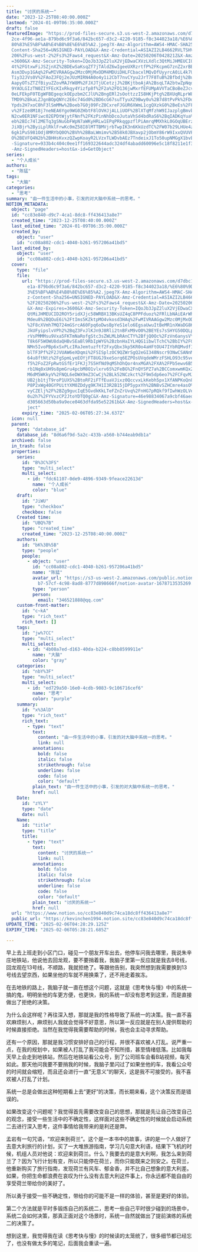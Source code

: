 ```yaml
---
title: "讨厌的系统一"
date: "2023-12-25T08:40:00.000Z"
lastmod: "2024-01-09T06:35:00.000Z"
draft: false
featuredImage: "https://prod-files-secure.s3.us-west-2.amazonaws.com/d7dbc101-8\
  2ce-4f96-ae1a-879bd6c9f3a6/842bc657-d3c2-4220-9185-f8c344023a18/%E6%80%9D%E8%\
  80%83%E5%BF%AB%E4%B8%8E%E6%85%A2.jpeg?X-Amz-Algorithm=AWS4-HMAC-SHA256&X-Amz-\
  Content-Sha256=UNSIGNED-PAYLOAD&X-Amz-Credential=ASIAZI2LB4662RVLTSHV%2F20250\
  206%2Fus-west-2%2Fs3%2Faws4_request&X-Amz-Date=20250206T042821Z&X-Amz-Expires\
  =3600&X-Amz-Security-Token=IQoJb3JpZ2luX2VjEDwaCXVzLXdlc3QtMiJHMEUCIQDsXMjg2E\
  4t%2FGtxwFiJSZjnXZ%2BDEwSaKsqZf7jTAldZ6wIgeeUXRzrtfP%2FKcpmG7znZ2xrBBJxb77g7Z\
  Asm3Dvp1GAq%2FwMIVRAAGgw2Mzc0MjMxODM4MDUiDHLFCbacxlMQvDfUyyrcA0iL4k7UnIso4bFw\
  Tiy32JVs0V%2FAoZJFQj2eJUzMIRN4A0o4y1i2CbT7nvCYyu2JrT7F8TuB%2Bfbdj%2Bum%2Bw45C\
  AapyOTsZTZfBiyuZZovMAJYW8M%2FJXJTjUCetzjJ%2BKjtboAjA%2BsqLTA2btwZpNqdM5RvIDPs\
  9YAOLGIzTN0ZIYFEcKIxRkqy4Yizfp8f%2F2a%2FD136jwMxrfEFUMpAVVTaCBoBeZJcv%2FnIHL2\
  0eLFEkpF0TEgWFBEgeqckOEpzbm2CJlU%2BngERl2sOottzzIS8HKjPtg%2BXUqRLprW8ul7PYjIS\
  TMD9%2BkaLZJgnBOpQNYc2E6c74Gd0%2BD6cG67suTTyuXZ9Bwy0u%2B7d8tPvPk%2FDdvvP9M4Wm\
  Ypds2H7xoC0hF3lSmMMw%2Boeb7G0j09FcZ0CxreFJGUR6XWmL1cgQXzkG0%2BeEs%2FFCWIo0MOJ\
  v%2FIze8M18j7neNEA6Ygo9WG0ZHbtF8lOVHJjALLiUOF%2BlXTqMfzhW9IJazplgBmvbC8bXT2Q8\
  N2cw0ER1NFiwc02EPDtWjytFNnf%2FKzPinNhbDcoJutaVhSd4bdRaS6%2BqIADKqYua%2BOy1EDx\
  eb%2BIc74l2METq3gSNuGbFWpN7aWKyHRLw1EPqPRkqgpzflPiAmrqMMXhkL0GOqUBErzKcNX%2B1\
  JiXBjr%2ByiLplRklFrwKc0mZ58I8lMTTBMVjrbTwpIK3n6KkUzdTC%2FW07b29LHUe4zHHPIPSRO\
  6gk1PuS981Odj8MRYbQ0O%2BVh%2BBaLWmimv%2B58k0JBXavp2jObmY86rW9IxxQVUVPChcRcAt8\
  O%2BEVFQ4N2b%2BHHsKvxzQZwpKoayR2LVzxTLWDvbAEz7TndeixJ1To50upNMGgX1bvE3B&X-Amz\
  -Signature=933b4c404c0ee1ff169322644adc324df4abadd60096e5c18f8211e1f3b2bd92&X\
  -Amz-SignedHeaders=host&x-id=GetObject"
series:
  - "个人成长"
authors:
  - "陈猛"
tags:
  - "大脑"
categories:
  - "思考"
summary: "由一件生活中的小事，引发的对大脑中系统一的思考。"
NOTION_METADATA:
  object: "page"
  id: "cc83e840-d9c7-4ca1-8dc8-ff436413a8e7"
  created_time: "2023-12-25T08:40:00.000Z"
  last_edited_time: "2024-01-09T06:35:00.000Z"
  created_by:
    object: "user"
    id: "cc08a802-cdc1-4040-b261-957206a41bd5"
  last_edited_by:
    object: "user"
    id: "cc08a802-cdc1-4040-b261-957206a41bd5"
  cover:
    type: "file"
    file:
      url: "https://prod-files-secure.s3.us-west-2.amazonaws.com/d7dbc101-82ce-4f96-a\
        e1a-879bd6c9f3a6/842bc657-d3c2-4220-9185-f8c344023a18/%E6%80%9D%E8%80%8\
        3%E5%BF%AB%E4%B8%8E%E6%85%A2.jpeg?X-Amz-Algorithm=AWS4-HMAC-SHA256&X-Am\
        z-Content-Sha256=UNSIGNED-PAYLOAD&X-Amz-Credential=ASIAZI2LB466U5NWD4BJ\
        %2F20250206%2Fus-west-2%2Fs3%2Faws4_request&X-Amz-Date=20250206T042734Z\
        &X-Amz-Expires=3600&X-Amz-Security-Token=IQoJb3JpZ2luX2VjEDwaCXVzLXdlc3\
        QtMiJHMEUCID2ROY5ridXJjc58WRBX13BKsUZ4qC8PPFduoz%2FRlLbNAiEArWhFe%2FmZe\
        Mdeu8%2BQOuE6i%2FtIms5KZktpMO4vkosd3HAq%2FwMIVRAAGgw2Mzc0MjMxODM4MDUiDN\
        %2F8cXVmh7MQ724mGSrcA60Fpq6oDwsBpYeS1elo6EgsaUwuItBeMR1nXWaDG8Kl5j%2BVk\
        JkUFyipslvVPh2%2BqZ3FvJlKJn9J8Rli2tnBFxM9vO0%2BEYEs7sSHYG50DQLpzqV6sP9q\
        rVsPMMMsu9Vxa5FKTmNaRofgStc3sZWLMLbRAnCTY%2BfjQ0Oc%2FzVn6anysVYSqpQxFiA\
        T8k6F5WOWU8daQHBvSEaBl9RbIpWYG%2BzbnHaIYLHQG1ibwlTchC%2BbIY%2FGNT4iWsVm\
        NMn5IvoPBp6xSxPLcIRaJemtuzftf2FxyQbx3kp5KR0o4aHFtOU47IYbRQMvdf1fq6KsmFq\
        blTF3Pf%2F2JVUAW6eXDqmi%2FSISplzOC9QZWrSgQ2eGI348Nscr93NwCSANnMLIEWvpoX\
        64u8ftNtz%2FgSpmLyeEOYjFT8UGJ9xeSorq6EZPOsUVqdeWMrzFSHLO93c95vensG3O1HT\
        f5%2FoZ2FpRwtGSfEr1FKJj7S5HfNd9qMShOhQor4nxMGA%2FXA%2FPb5ewv6B5g%2BSrtn\
        rb1Nq8xUH9s8pmGru4pcbM8O1vlxrv6S%2FeBG%2FnQYSPZ7a%2BCComxwmKQx2cPqPh9IJ\
        M6dM5WKkyV%2FNQL6eDWX9mZ3CwCj%2BLk52NCzkct%2F9m5dp6eo7%2FCFqvMJXhkL0GOq\
        UB2jb1tjT9roP1UXS%2BtoRF2iFTfEuaVJixz0QccvxLkKebh5px1XfANPKoQn85%2FKLv7\
        P8P2xWg40GYPUitYXM0ZDdyg9K7H1I3R2B15jDP5ypxYh%2BN8vSZHCmre4asO%2BwcrHMI\
        vyCZElj%2F%2BZg9gucIqE5GvdkKkLTeFZnZrUvq%2FnHG7pRQkf9fIwhWzOLVeRO8b77lB\
        0u2h7%2FYVxzCP2JtoYDTQ0gC&X-Amz-Signature=46e98834067a9cbf46aedeebc7512\
        d305663d50ba9a9ece0463dfda95e52261b&X-Amz-SignedHeaders=host&x-id=GetOb\
        ject"
      expiry_time: "2025-02-06T05:27:34.637Z"
  icon: null
  parent:
    type: "database_id"
    database_id: "8d6a6f9d-5a2c-433b-a560-b744eab9db1a"
  archived: false
  in_trash: false
  properties:
    series:
      id: "B%3C%3FS"
      type: "multi_select"
      multi_select:
        - id: "fdc61107-0de9-4896-9349-9feace22613d"
          name: "个人成长"
          color: "blue"
    draft:
      id: "JiWU"
      type: "checkbox"
      checkbox: false
    Created time:
      id: "UBQ%7B"
      type: "created_time"
      created_time: "2023-12-25T08:40:00.000Z"
    authors:
      id: "bK%3B%5B"
      type: "people"
      people:
        - object: "user"
          id: "cc08a802-cdc1-4040-b261-957206a41bd5"
          name: "陈猛"
          avatar_url: "https://s3-us-west-2.amazonaws.com/public.notion-static.com/775523\
            b7-57cf-4c98-8ad8-8777d898666f/notion-avatar-1678713535269.png"
          type: "person"
          person:
            email: "346521888@qq.com"
    custom-front-matter:
      id: "c~kA"
      type: "rich_text"
      rich_text: []
    tags:
      id: "jw%7CC"
      type: "multi_select"
      multi_select:
        - id: "4b08a7ed-d163-40da-b224-c8bb8599911e"
          name: "大脑"
          color: "gray"
    categories:
      id: "nbY%3F"
      type: "multi_select"
      multi_select:
        - id: "ed729a50-16e0-4cdb-9083-9c106716cef6"
          name: "思考"
          color: "purple"
    summary:
      id: "x%3AlD"
      type: "rich_text"
      rich_text:
        - type: "text"
          text:
            content: "由一件生活中的小事，引发的对大脑中系统一的思考。"
            link: null
          annotations:
            bold: false
            italic: false
            strikethrough: false
            underline: false
            code: false
            color: "default"
          plain_text: "由一件生活中的小事，引发的对大脑中系统一的思考。"
          href: null
    Date:
      id: "zYLY"
      type: "date"
      date: null
    Name:
      id: "title"
      type: "title"
      title:
        - type: "text"
          text:
            content: "讨厌的系统一"
            link: null
          annotations:
            bold: false
            italic: false
            strikethrough: false
            underline: false
            code: false
            color: "default"
          plain_text: "讨厌的系统一"
          href: null
  url: "https://www.notion.so/cc83e840d9c74ca18dc8ff436413a8e7"
  public_url: "https://kevinchen1994.notion.site/cc83e840d9c74ca18dc8ff436413a8e7"
UPDATE_TIME: "2025-02-06T04:28:29.125Z"
EXPIRY_TIME: "2025-02-06T05:28:21.685Z"

---
```

<link rel="stylesheet" href="https://cdn.jsdelivr.net/npm/katex@0.16.2/dist/katex.min.css" integrity="sha384-bYdxxUwYipFNohQlHt0bjN/LCpueqWz13HufFEV1SUatKs1cm4L6fFgCi1jT643X" crossorigin="anonymous">


早上去上班走到小区门口，碰见一个朋友开车出去，他停车问我去哪里，我说朱辛庄地铁站，他说他去回龙观，要不要捎着我，我脑子里第一反应就是我去8号线，回龙观在13号线，不顺路，我就拒绝了。等跟他告别，我突然想到我需要换到13号线去望京西，如果坐他的车就不用换乘了，还不用走着挨冻。


在去地铁的路上，我脑子就一直在想这个问题，这就是《思考快与慢》中的系统一搞的鬼，明明坐他的车更方便，也更快，我的系统一却没有思考到这里，而是直接做出了拒绝的决策。


为什么会这样呢？再往深入想，那就是我的性格导致了系统一的决策。我一直不喜欢麻烦别人，麻烦别人我就会觉得不好意思，所以第一反应就是在别人提供帮助的时候直接拒绝。当然在我觉得我需要帮助的时候，我也会主动寻求帮助。


还有一个原因，那就是我习惯安排好自己的行程，并很不喜欢被人打乱。说严重一点，在我的规划中，如果被人打乱了我可能会不知所措，甚至情绪低落。比如我每天早上会走到地铁站，然后在地铁站看公众号，到了公司班车会看B站视频，每天如此。那天他问我要不要捎我的时候，我脑子里闪过了如果坐他的车，我看公众号的时间就会缩短，而且还会进行一直“无意义”的聊天，这是我不可接受的，我不喜欢被人打乱了计划。


系统一总是会做出这种短期看上去“更好”的决策，而长期来看，这个决策反而是错误的。


如果改变这个问题呢？我觉得首先需要改变自己的思想，那就是先让自己改变自己的观念，接受一些生活中的不确定性，这样面对这些不确定性的时候就会启动系统二去进行深入思考，这件事情给我带来的是利还是弊。


孟岩有一句咒语，“欢迎来到荷兰”。这个是一本书中的故事，讲的是一个人做好了去意大利旅行的计划，买了一大堆旅游指南，学习几句意大利语，结果下飞机的时候，机组人员对他说：欢迎来到荷兰。什么？我要去的是意大利啊，我怎么来到荷兰了？因为飞行计划有变，所以只能停在荷兰，而你只能既来之则安之。在荷兰，他重新购买了旅行指南，发现荷兰有风车、郁金香，并不比自己想象的意大利差。如果，你把生命都浪费在哀叹为什么没有去意大利这件事上，你永远都不能自由的享受荷兰带给你的美好了。


所以勇于接受一些不确定性，带给你的可能不是一样的体验，甚至是更好的体验。


第二个方法就是平时多锻炼自己的系统二，思考一些自己平时很少碰到的场景中，系统二会如何决策，那真正面对这个场景时，系统一自然就做出了提前演练的系统二的决策了。


想到这里，我觉得我在读《思考快与慢》的时候读的太笼统了，很多细节都已经忘了，也没有做太多的笔记，后面我会重读一遍。

